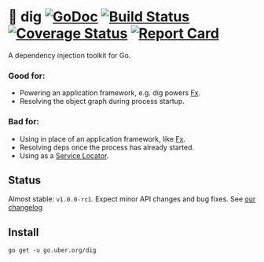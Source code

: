 # :hammer: dig [![GoDoc][doc-img]][doc] [![Build Status][ci-img]][ci] [![Coverage Status][cov-img]][cov] [![Report Card][report-card-img]][report-card]

A dependency injection toolkit for Go.

### Good for:

* Powering an application framework, e.g. dig powers [Fx](https://github.com/uber-go/fx).
* Resolving the object graph during process startup.

### Bad for:

* Using in place of an application framework, like [Fx](https://github.com/uber-go/fx).
* Resolving deps once the process has already started.
* Using as a [Service Locator](https://martinfowler.com/articles/injection.html#UsingAServiceLocator).

## Status

Almost stable: `v1.0.0-rc1`. Expect minor API changes and bug fixes. See [our changelog](CHANGELOG.md)

## Install

```
go get -u go.uber.org/dig
```

[doc]: https://godoc.org/go.uber.org/dig
[doc-img]: https://godoc.org/go.uber.org/dig?status.svg
[cov]: https://codecov.io/gh/uber-go/dig/branch/master
[cov-img]: https://codecov.io/gh/uber-go/dig/branch/master/graph/badge.svg
[ci]: https://travis-ci.org/uber-go/dig
[ci-img]: https://travis-ci.org/uber-go/dig.svg?branch=master
[report-card]: https://goreportcard.com/report/github.com/uber-go/dig
[report-card-img]: https://goreportcard.com/badge/github.com/uber-go/dig
